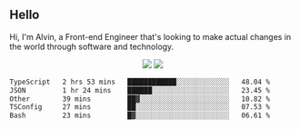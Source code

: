## Hello
Hi, I'm Alvin, a Front-end Engineer that's looking to make actual changes in the world through software and technology.

<p align="center">
  <img width="auto" src ="https://github-readme-stats.vercel.app/api?username=achen718&show_icons=true&count_private=true&theme=dracula&hide_border=true&hide=issues,contribs&bg_color=00000000">
  <img width="auto" src ="https://github-readme-stats.vercel.app/api/top-langs/?username=achen718&layout=compact&hide_border=true&theme=dracula&bg_color=00000000&langs_count=6&hide=jupyter%20notebook,tex,css,php&exclude_repo=Pacman-AI">

  <!--START_SECTION:waka-->

```txt
TypeScript   2 hrs 53 mins   ████████████░░░░░░░░░░░░░   48.04 %
JSON         1 hr 24 mins    ██████░░░░░░░░░░░░░░░░░░░   23.45 %
Other        39 mins         ██▓░░░░░░░░░░░░░░░░░░░░░░   10.82 %
TSConfig     27 mins         ██░░░░░░░░░░░░░░░░░░░░░░░   07.53 %
Bash         23 mins         █▓░░░░░░░░░░░░░░░░░░░░░░░   06.61 %
```

<!--END_SECTION:waka-->
  <br>
  <br>
</p>
